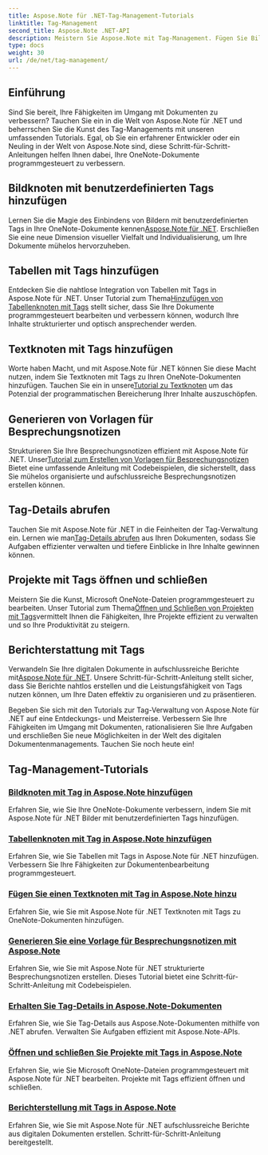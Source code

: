 ```yaml
---
title: Aspose.Note für .NET-Tag-Management-Tutorials
linktitle: Tag-Management
second_title: Aspose.Note .NET-API
description: Meistern Sie Aspose.Note mit Tag-Management. Fügen Sie Bilder, Tabellen und Textknoten hinzu und erstellen Sie Besprechungsnotizen. Rufen Sie Tag-Details ab und verbessern Sie die Dokumentbearbeitung.
type: docs
weight: 30
url: /de/net/tag-management/
---
```


## Einführung

Sind Sie bereit, Ihre Fähigkeiten im Umgang mit Dokumenten zu verbessern? Tauchen Sie ein in die Welt von Aspose.Note für .NET und beherrschen Sie die Kunst des Tag-Managements mit unseren umfassenden Tutorials. Egal, ob Sie ein erfahrener Entwickler oder ein Neuling in der Welt von Aspose.Note sind, diese Schritt-für-Schritt-Anleitungen helfen Ihnen dabei, Ihre OneNote-Dokumente programmgesteuert zu verbessern.

## Bildknoten mit benutzerdefinierten Tags hinzufügen
 Lernen Sie die Magie des Einbindens von Bildern mit benutzerdefinierten Tags in Ihre OneNote-Dokumente kennen[Aspose.Note für .NET](./add-image-node-tag/). Erschließen Sie eine neue Dimension visueller Vielfalt und Individualisierung, um Ihre Dokumente mühelos hervorzuheben.

## Tabellen mit Tags hinzufügen
 Entdecken Sie die nahtlose Integration von Tabellen mit Tags in Aspose.Note für .NET. Unser Tutorial zum Thema[Hinzufügen von Tabellenknoten mit Tags](./add-table-node-tag/) stellt sicher, dass Sie Ihre Dokumente programmgesteuert bearbeiten und verbessern können, wodurch Ihre Inhalte strukturierter und optisch ansprechender werden.

## Textknoten mit Tags hinzufügen
Worte haben Macht, und mit Aspose.Note für .NET können Sie diese Macht nutzen, indem Sie Textknoten mit Tags zu Ihren OneNote-Dokumenten hinzufügen. Tauchen Sie ein in unsere[Tutorial zu Textknoten](./add-text-node-tag/) um das Potenzial der programmatischen Bereicherung Ihrer Inhalte auszuschöpfen.

## Generieren von Vorlagen für Besprechungsnotizen
 Strukturieren Sie Ihre Besprechungsnotizen effizient mit Aspose.Note für .NET. Unser[Tutorial zum Erstellen von Vorlagen für Besprechungsnotizen](./generate-template-meeting-notes/) Bietet eine umfassende Anleitung mit Codebeispielen, die sicherstellt, dass Sie mühelos organisierte und aufschlussreiche Besprechungsnotizen erstellen können.

## Tag-Details abrufen
 Tauchen Sie mit Aspose.Note für .NET in die Feinheiten der Tag-Verwaltung ein. Lernen wie man[Tag-Details abrufen](./get-tag-details/) aus Ihren Dokumenten, sodass Sie Aufgaben effizienter verwalten und tiefere Einblicke in Ihre Inhalte gewinnen können.

## Projekte mit Tags öffnen und schließen
 Meistern Sie die Kunst, Microsoft OneNote-Dateien programmgesteuert zu bearbeiten. Unser Tutorial zum Thema[Öffnen und Schließen von Projekten mit Tags](./open-close-projects-tags/)vermittelt Ihnen die Fähigkeiten, Ihre Projekte effizient zu verwalten und so Ihre Produktivität zu steigern.

## Berichterstattung mit Tags
 Verwandeln Sie Ihre digitalen Dokumente in aufschlussreiche Berichte mit[Aspose.Note für .NET](./reporting-tags/). Unsere Schritt-für-Schritt-Anleitung stellt sicher, dass Sie Berichte nahtlos erstellen und die Leistungsfähigkeit von Tags nutzen können, um Ihre Daten effektiv zu organisieren und zu präsentieren.

Begeben Sie sich mit den Tutorials zur Tag-Verwaltung von Aspose.Note für .NET auf eine Entdeckungs- und Meisterreise. Verbessern Sie Ihre Fähigkeiten im Umgang mit Dokumenten, rationalisieren Sie Ihre Aufgaben und erschließen Sie neue Möglichkeiten in der Welt des digitalen Dokumentenmanagements. Tauchen Sie noch heute ein!
## Tag-Management-Tutorials
### [Bildknoten mit Tag in Aspose.Note hinzufügen](./add-image-node-tag/)
Erfahren Sie, wie Sie Ihre OneNote-Dokumente verbessern, indem Sie mit Aspose.Note für .NET Bilder mit benutzerdefinierten Tags hinzufügen.
### [Tabellenknoten mit Tag in Aspose.Note hinzufügen](./add-table-node-tag/)
Erfahren Sie, wie Sie Tabellen mit Tags in Aspose.Note für .NET hinzufügen. Verbessern Sie Ihre Fähigkeiten zur Dokumentenbearbeitung programmgesteuert.
### [Fügen Sie einen Textknoten mit Tag in Aspose.Note hinzu](./add-text-node-tag/)
Erfahren Sie, wie Sie mit Aspose.Note für .NET Textknoten mit Tags zu OneNote-Dokumenten hinzufügen.
### [Generieren Sie eine Vorlage für Besprechungsnotizen mit Aspose.Note](./generate-template-meeting-notes/)
Erfahren Sie, wie Sie mit Aspose.Note für .NET strukturierte Besprechungsnotizen erstellen. Dieses Tutorial bietet eine Schritt-für-Schritt-Anleitung mit Codebeispielen.
### [Erhalten Sie Tag-Details in Aspose.Note-Dokumenten](./get-tag-details/)
Erfahren Sie, wie Sie Tag-Details aus Aspose.Note-Dokumenten mithilfe von .NET abrufen. Verwalten Sie Aufgaben effizient mit Aspose.Note-APIs.
### [Öffnen und schließen Sie Projekte mit Tags in Aspose.Note](./open-close-projects-tags/)
Erfahren Sie, wie Sie Microsoft OneNote-Dateien programmgesteuert mit Aspose.Note für .NET bearbeiten. Projekte mit Tags effizient öffnen und schließen.
### [Berichterstellung mit Tags in Aspose.Note](./reporting-tags/)
Erfahren Sie, wie Sie mit Aspose.Note für .NET aufschlussreiche Berichte aus digitalen Dokumenten erstellen. Schritt-für-Schritt-Anleitung bereitgestellt.